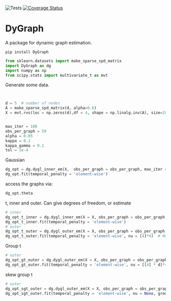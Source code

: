 
![Tests](https://github.com/ragnarlevi/DyGraph/actions/workflows/tests.yml/badge.svg)
[![Coverage Status](https://coveralls.io/repos/github/ragnarlevi/DyGraph/badge.svg?branch=main)](https://coveralls.io/github/ragnarlevi/DyGraph?branch=main)

# DyGraph

A package for dynamic graph estimation. 

<code>pip install DyGraph </code>




```python
from sklearn.datasets import make_sparse_spd_matrix
import DyGraph as dg
import numpy as np
from scipy.stats import multivariate_t as mvt

```
Generate some data.

```python


d = 5  # number of nodes
A = make_sparse_spd_matrix(d, alpha=0.6)
X = mvt.rvs(loc = np.zeros(d),df = 4, shape = np.linalg.inv(A), size=200)


max_iter = 100
obs_per_graph = 50
alpha = 0.05
kappa = 0.1
kappa_gamma = 0.1
tol = 1e-4

```
Gaussian

```python
dg_opt = dg.dygl_inner_em(X,  obs_per_graph = obs_per_graph, max_iter = max_iter, lamda = alpha,  kappa = kappa, tol = tol, lik_type='gaussian')
dg_opt.fit(temporal_penalty = 'element-wise')

```

access the graphs via:

```python
dg_opt.theta

```



t, inner and outer. Can give degrees of freedom, or estimate

```python
# inner
dg_opt_t_inner = dg.dygl_inner_em(X = X, obs_per_graph = obs_per_graph,  max_iter = max_iter, lamda = alpha, kappa = kappa, tol = tol, lik_type='t')
dg_opt_t_inner.fit(temporal_penalty = 'element-wise')
# outer
dg_opt_t_outer = dg.dygl_outer_em(X = X, obs_per_graph = obs_per_graph,  max_iter = max_iter, lamda = alpha,  kappa = kappa, tol = tol, lik_type='t')
dg_opt_t_outer.fit(temporal_penalty = 'element-wise', nu = [4]*4)  # Note one nu/DoF for each graph.

```

Group t

```python
# outer
dg_opt_gt_outer = dg.dygl_outer_em(X = X, obs_per_graph = obs_per_graph,  max_iter = max_iter, lamda = alpha,  kappa = kappa, tol = tol, lik_type='group-t')
dg_opt_gt_outer.fit(temporal_penalty = 'element-wise', nu = [[4] * d]*4, groups = [0]*d)  # Note one nu/DoF for each graph and feature/group, all features in same group

```


skew group t

```python
# outer
dg_opt_sgt_outer = dg.dygl_outer_em(X = X, obs_per_graph = obs_per_graph,  max_iter = max_iter, lamda = alpha,  kappa = kappa, kappa_gamma = kappa_gamma, tol = tol, lik_type='skew-group-t')
dg_opt_sgt_outer.fit(temporal_penalty = 'element-wise', nu = None, groups = [0]*d)  # nus estimate, all features in same group

```